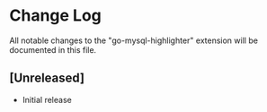 # Change Log

All notable changes to the "go-mysql-highlighter" extension will be documented in this file.

## [Unreleased]

- Initial release